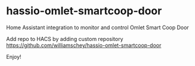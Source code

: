 # hassio-omlet-smartcoop-door
Home Assistant integration to monitor and control Omlet Smart Coop Door

Add repo to HACS by adding custom repository https://github.com/williamschey/hassio-omlet-smartcoop-door

Enjoy!
